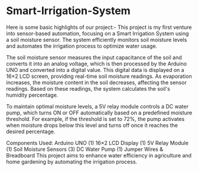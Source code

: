 # Smart-Irrigation-System
Here is some basic highlights of our project:-
This project is my first venture into sensor-based automation, focusing on a Smart Irrigation System using a soil moisture sensor. The system efficiently monitors soil moisture levels and automates the irrigation process to optimize water usage.

The soil moisture sensor measures the input capacitance of the soil and converts it into an analog voltage, which is then processed by the Arduino UNO and converted into a digital value. This digital data is displayed on a 16×2 LCD screen, providing real-time soil moisture readings. As evaporation increases, the moisture content in the soil decreases, affecting the sensor readings. Based on these readings, the system calculates the soil's humidity percentage.

To maintain optimal moisture levels, a 5V relay module controls a DC water pump, which turns ON or OFF automatically based on a predefined moisture threshold. For example, if the threshold is set to 72%, the pump activates when moisture drops below this level and turns off once it reaches the desired percentage.

Components Used:
Arduino UNO (1)
16×2 LCD Display (1)
5V Relay Module (1)
Soil Moisture Sensors (3)
DC Water Pump (1)
Jumper Wires & Breadboard
This project aims to enhance water efficiency in agriculture and home gardening by automating the irrigation process.
